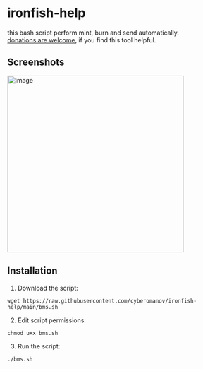 # ironfish-help

this bash script perform mint, burn and send automatically.<br>
[donations are welcome](https://cyberomanov.tech/WTF_donate), if you find this tool helpful.

## Screenshots

<img width="400" alt="image" src="./assets/terminal_log.png">

## Installation

1. Download the script:
```
wget https://raw.githubusercontent.com/cyberomanov/ironfish-help/main/bms.sh
```
2. Edit script permissions:
```
chmod u+x bms.sh
```
3. Run the script:
```
./bms.sh
```
